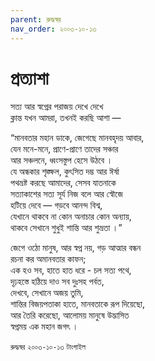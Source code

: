 ```yaml
---
parent: রুদ্ধস্বর
nav_order: ২০০৩-১০-১৩
---
```


# প্রত্যাশা

<!-- প্রসতাবনা -->

সত্য আর স্বপ্নের পরাজয় দেখে দেখে  
ক্লান্ত যখন আমরা, তখনই করছি আশা —

<!-- উৎসরণ ও বিকাশ -->

“মানবতার মহান ডাকে, জেগেছে মানবহৃদয় আবার,  
যেন মনে-মনে, প্রাণে-প্রাণে তাদের সঞ্চার  
আর সঞ্চলনে, ধ্বংসস্তুপ হেসে উঠবে ।  
যে অন্ধকার শৃঙ্ক্ষল, কুৎসিত দম্ভ আর ঈর্ষা  
পথভ্রষ্ট করছে আমাদের, সেসব যাতনাকে  
সত্যাকাশের সত্য সূর্য নিজ বলে আর স্বৌজে  
হটিয়ে দেবে — গড়বে আনন্দ বিশ্ব,  
যেখানে থাকবে না কোন অনাচার কোন অন্যায়,  
থাকবে সেখানে শুধুই শান্তি আর শুভ্রতা ।”

<!--সিদ্ধান্ত, পরামর্শ, উপসংহার -->

জেগে ওঠো মানুষ, আর স্বপ্ন নয়, গড় আত্মার বন্ধন  
রচনা কর অমানবতার কাফন;  
এক হও সব, হাতে হাত ধরে - চল সত্য পথে,  
দৃঢ়হস্তে হঠিয়ে দাও সব দুঃসহ পর্বত,  
দেখবে, সেখানে অজয় তুমি,  
শান্তির বিজয়পতাকা হাতে, মানবতাকে রূপ দিয়েছো<!-- প্রতিষ্ঠা করেছ-->,  
আর তৈরি করেছো, আলোময় মানুষে উদ্ভাসিত  
স্বপ্নময় এক মহান জগৎ ।

`রুদ্ধস্বর` `২০০৩-১০-১৩` `টাংগাইল`
